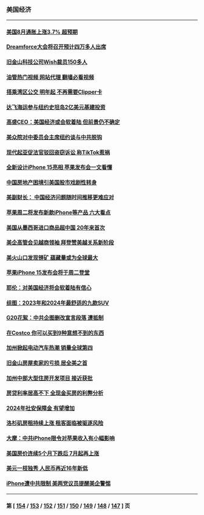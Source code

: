 ### 美国经济
---
#### [美国8月通胀上涨3.7% 超预期](../../pages/ncid1078158/n14073101.md?09140045) 
#### [Dreamforce大会将召开预计四万多人出席](../../pages/ncid1078158/n14072818.md?09140045) 
#### [旧金山科技公司Wish裁员150多人](../../pages/ncid1078158/n14072695.md?09140045) 
#### [油管热门视频 网站代理 翻墙必看视频](http://138.2.39.72:81/youtube.html?epic-marker?09140045)
#### [搭乘湾区公交 明年起 不再需要Clipper卡](../../pages/ncid1078158/n14072687.md?09140045) 
#### [达飞海运参与纽约史坦岛2亿美元基建投资](../../pages/ncid1078158/n14072648.md?09140045) 
#### [高盛CEO：美国经济或会软着陆 但前景仍不确定](../../pages/ncid1078158/n14072381.md?09140045) 
#### [美众院对中委员会主席纽约谈与中共脱钩](../../pages/ncid1078158/n14072292.md?09140045) 
#### [现代起亚促法官驳回盗窃诉讼 称TikTok惹祸](../../pages/ncid1078158/n14072361.md?09140045) 
#### [全新设计iPhone 15亮相 苹果发布会一文看懂](../../pages/ncid1078158/n14072367.md?09140045) 
#### [中国房地产困境引美国股市戏剧性转身](../../pages/ncid1078158/n14071821.md?09140045) 
#### [美副财长： 中国经济问题随时间推移更难应对](../../pages/ncid1078158/n14071653.md?09140045) 
#### [苹果周二将发布新款iPhone等产品 六大看点](../../pages/ncid1078158/n14071655.md?09140045) 
#### [美国从墨西哥进口商品超中国 20年来首次](../../pages/ncid1078158/n14071610.md?09140045) 
#### [美企高管会见越商领袖 拜登赞美越关系新阶段](../../pages/ncid1078158/n14071505.md?09140045) 
#### [美火山口发现锂矿 蕴藏量或为全球最大](../../pages/ncid1078158/n14071387.md?09140045) 
#### [苹果iPhone 15发布会将于周二登堂](../../pages/ncid1078158/n14071300.md?09140045) 
#### [耶伦：对美国经济将会软着陆有信心](../../pages/ncid1078158/n14071235.md?09140045) 
#### [组图：2023年和2024年最舒适的九款SUV](../../pages/ncid1078158/n14064487.md?09140045) 
#### [G20花絮：中共企图删改宣言段落 遭抵制](../../pages/ncid1078158/n14070960.md?09140045) 
#### [在Costco 你可以买到9种意想不到的东西](../../pages/ncid1078158/n14066128.md?09140045) 
#### [加州掀起电动汽车热潮 销量全球第四](../../pages/ncid1078158/n14070551.md?09140045) 
#### [旧金山房屋卖家的亏损 居全美之首](../../pages/ncid1078158/n14070393.md?09140045) 
#### [加州中部大型住房开发项目 接近获批](../../pages/ncid1078158/n14070389.md?09140045) 
#### [房贷利率居高不下 全现金买房的利弊分析](../../pages/ncid1078158/n14070352.md?09140045) 
#### [2024年社安保障金 有望增加](../../pages/ncid1078158/n14070287.md?09140045) 
#### [洛杉矶房租持续上涨 租客面临被驱逐风险](../../pages/ncid1078158/n14070129.md?09140045) 
#### [大摩：中共iPhone限令对苹果收入有小幅影响](../../pages/ncid1078158/n14069821.md?09140045) 
#### [美国房价连续5个月下跌后 7月起再上涨](../../pages/ncid1078158/n14069904.md?09140045) 
#### [美元一枝独秀 人民币再近16年新低](../../pages/ncid1078158/n14069691.md?09140045) 
#### [iPhone遭中共限制 美两党议员提醒美企警惕](../../pages/ncid1078158/n14069525.md?09140045) 

---
#### 第 [ [154](./154.md?09140045) / [153](./153.md?09140045) / [152](./152.md?09140045) / [151](./151.md?09140045) / [150](./150.md?09140045) / [149](./149.md?09140045) / [148](./148.md?09140045) / [147](./147.md?09140045) ] 页
